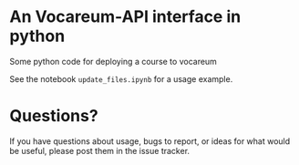 # An Vocareum-API interface in python

Some python code for deploying a course to vocareum

See the notebook `update_files.ipynb` for a usage example. 

# Questions? 

If you have questions about usage, bugs to report, or ideas for what would be useful, please post them in the issue tracker. 
